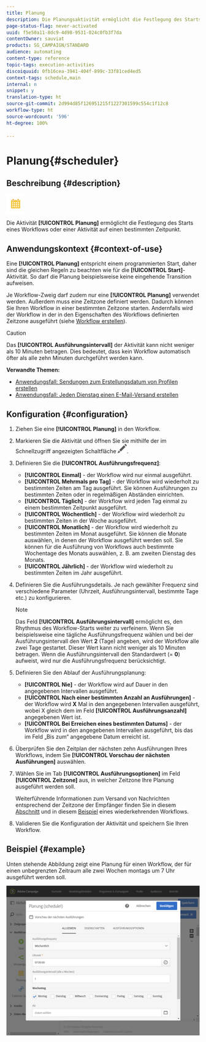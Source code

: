```yaml
---
title: Planung
description: Die Planungsaktivität ermöglicht die Festlegung des Starts eines Workflows oder einer Aktivität auf einen bestimmten Zeitpunkt.
page-status-flag: never-activated
uuid: f5e50a11-8dc9-4d98-9531-024c0fb3f7da
contentOwner: sauviat
products: SG_CAMPAIGN/STANDARD
audience: automating
content-type: reference
topic-tags: execution-activities
discoiquuid: 0fb16cea-3941-404f-899c-33f81ced4ed5
context-tags: schedule,main
internal: n
snippet: y
translation-type: ht
source-git-commit: 2d994d85f126951215f1227301599c554c1f12c8
workflow-type: ht
source-wordcount: '596'
ht-degree: 100%

---
```



# Planung{#scheduler}

## Beschreibung {#description}

![](assets/scheduler.png)

Die Aktivität **[!UICONTROL Planung]** ermöglicht die Festlegung des Starts eines Workflows oder einer Aktivität auf einen bestimmten Zeitpunkt.

## Anwendungskontext {#context-of-use}

Eine **[!UICONTROL Planung]** entspricht einem programmierten Start, daher sind die gleichen Regeln zu beachten wie für die **[!UICONTROL Start]**-Aktivität. So darf die Planung beispielsweise keine eingehende Transition aufweisen.

Je Workflow-Zweig darf zudem nur eine **[!UICONTROL Planung]** verwendet werden. Außerdem muss eine Zeitzone definiert werden. Dadurch können Sie Ihren Workflow in einer bestimmten Zeitzone starten. Andernfalls wird der Workflow in der in den Eigenschaften des Workflows definierten Zeitzone ausgeführt (siehe [Workflow erstellen](../../automating/using/building-a-workflow.md)).

>[!CAUTION]
>
>Das **[!UICONTROL Ausführungsintervall]** der Aktivität kann nicht weniger als 10 Minuten betragen. Dies bedeutet, dass kein Workflow automatisch öfter als alle zehn Minuten durchgeführt werden kann.

**Verwandte Themen:**

* [Anwendungsfall: Sendungen zum Erstellungsdatum von Profilen erstellen](../../automating/using/workflow-creation-date-query.md)
* [Anwendungsfall: Jeden Dienstag einen E-Mail-Versand erstellen](../../automating/using/workflow-weekly-offer.md)

## Konfiguration {#configuration}

1. Ziehen Sie eine **[!UICONTROL Planung]** in den Workflow.
1. Markieren Sie die Aktivität und öffnen Sie sie mithilfe der im Schnellzugriff angezeigten Schaltfläche ![](assets/edit_darkgrey-24px.png).
1. Definieren Sie die **[!UICONTROL Ausführungsfrequenz]**:

   * **[!UICONTROL Einmal]** - der Workflow wird nur einmal ausgeführt.
   * **[!UICONTROL Mehrmals pro Tag]** - der Workflow wird wiederholt zu bestimmten Zeiten am Tag ausgeführt. Sie können Ausführungen zu bestimmten Zeiten oder in regelmäßigen Abständen einrichten.
   * **[!UICONTROL Täglich]** - der Workflow wird jeden Tag einmal zu einem bestimmten Zeitpunkt ausgeführt.
   * **[!UICONTROL Wöchentlich]** - der Workflow wird wiederholt zu bestimmten Zeiten in der Woche ausgeführt.
   * **[!UICONTROL Monatlich]** - der Workflow wird wiederholt zu bestimmten Zeiten im Monat ausgeführt. Sie können die Monate auswählen, in denen der Workflow ausgeführt werden soll. Sie können für die Ausführung von Workflows auch bestimmte Wochentage des Monats auswählen, z. B. am zweiten Dienstag des Monats.
   * **[!UICONTROL Jährlich]** - der Workflow wird wiederholt zu bestimmten Zeiten im Jahr ausgeführt.

1. Definieren Sie die Ausführungsdetails. Je nach gewählter Frequenz sind verschiedene Parameter (Uhrzeit, Ausführungsintervall, bestimmte Tage etc.) zu konfigurieren.

   >[!NOTE]
   >
   >Das Feld **[!UICONTROL Ausführungsintervall]** ermöglicht es, den Rhythmus des Workflow-Starts weiter zu verfeinern. Wenn Sie beispielsweise eine tägliche Ausführungsfrequenz wählen und bei der Ausführungsintervall den Wert **2** (Tage) angeben, wird der Workflow alle zwei Tage gestartet. Dieser Wert kann nicht weniger als 10 Minuten betragen. Wenn die Ausführungsintervall den Standardwert (= **0**) aufweist, wird nur die Ausführungsfrequenz berücksichtigt.

1. Definieren Sie den Ablauf der Ausführungsplanung:

   * **[!UICONTROL Nie]** - der Workflow wird auf Dauer in den angegebenen Intervallen ausgeführt.
   * **[!UICONTROL Nach einer bestimmten Anzahl an Ausführungen]** - der Workflow wird **X** Mal in den angegebenen Intervallen ausgeführt, wobei X gleich dem im Feld **[!UICONTROL Ausführungsanzahl]** angegebenen Wert ist.
   * **[!UICONTROL Bei Erreichen eines bestimmten Datums]** - der Workflow wird in den angegebenen Intervallen ausgeführt, bis das im Feld „Bis zum“ angegebene Datum erreicht ist.

1. Überprüfen Sie den Zeitplan der nächsten zehn Ausführungen Ihres Workflows, indem Sie **[!UICONTROL Vorschau der nächsten Ausführungen]** auswählen.

1. Wählen Sie im Tab **[!UICONTROL Ausführungsoptionen]** im Feld **[!UICONTROL Zeitzone]** aus, in welcher Zeitzone Ihre Planung ausgeführt werden soll.

   Weiterführende Informationen zum Versand von Nachrichten entsprechend der Zeitzone der Empfänger finden Sie in diesem [Abschnitt](../../sending/using/sending-messages-at-the-recipient-s-time-zone.md) und in diesem [Beispiel](../../automating/using/recurring-push-notifications.md) eines wiederkehrenden Workflows.

1. Validieren Sie die Konfiguration der Aktivität und speichern Sie Ihren Workflow.

## Beispiel {#example}

Unten stehende Abbildung zeigt eine Planung für einen Workflow, der für einen unbegrenzten Zeitraum alle zwei Wochen montags um 7 Uhr ausgeführt werden soll.

![](assets/wkf_scheduler_example.png)

